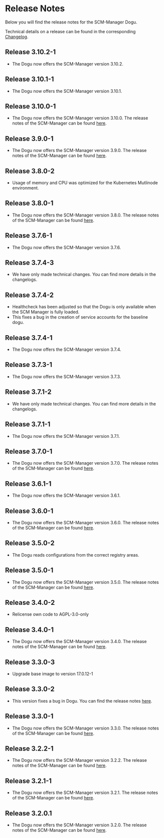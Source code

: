 # Release Notes

Below you will find the release notes for the SCM-Manager Dogu. 

Technical details on a release can be found in the corresponding [Changelog](https://scm-manager.org/download/archive).

## Release 3.10.2-1

* The Dogu now offers the SCM-Manager version 3.10.2.

## Release 3.10.1-1

* The Dogu now offers the SCM-Manager version 3.10.1.

## Release 3.10.0-1

* The Dogu now offers the SCM-Manager version 3.10.0. The release notes of the SCM-Manager can be found [here](https://scm-manager.org/blog/posts/2025-08-20-scm-manager-3-10-0/).

## Release 3.9.0-1

* The Dogu now offers the SCM-Manager version 3.9.0. The release notes of the SCM-Manager can be found [here](https://scm-manager.org/blog/posts/2025-08-05-scm-manager-3-9-0/).

## Release 3.8.0-2

* Usage of memory and CPU was optimized for the Kubernetes Mutlinode environment.

## Release 3.8.0-1

* The Dogu now offers the SCM-Manager version 3.8.0. The release notes of the SCM-Manager can be found [here](https://scm-manager.org/blog/posts/2025-04-17-scm-manager-3-8-0/).

## Release 3.7.6-1

* The Dogu now offers the SCM-Manager version 3.7.6.

## Release 3.7.4-3

* We have only made technical changes. You can find more details in the changelogs.

## Release 3.7.4-2
* Healthcheck has been adjusted so that the Dogu is only available when the SCM Manager is fully loaded.
* This fixes a bug in the creation of service accounts for the baseline dogu.

## Release 3.7.4-1

* The Dogu now offers the SCM-Manager version 3.7.4.

## Release 3.7.3-1

* The Dogu now offers the SCM-Manager version 3.7.3.

## Release 3.7.1-2

* We have only made technical changes. You can find more details in the changelogs.

## Release 3.7.1-1

* The Dogu now offers the SCM-Manager version 3.7.1.

## Release 3.7.0-1

* The Dogu now offers the SCM-Manager version 3.7.0. The release notes of the SCM-Manager can be found [here](https://scm-manager.org/blog/posts/2025-01-24-scm-manager-3-7-0/).

## Release 3.6.1-1

* The Dogu now offers the SCM-Manager version 3.6.1.

## Release 3.6.0-1

* The Dogu now offers the SCM-Manager version 3.6.0. The release notes of the SCM-Manager can be found [here](https://scm-manager.org/blog/posts/2024-12-06-scm-manager-3-6-0/).
 
## Release 3.5.0-2

* The Dogu reads configurations from the correct registry areas.

## Release 3.5.0-1

* The Dogu now offers the SCM-Manager version 3.5.0. The release notes of the SCM-Manager can be found [here](https://scm-manager.org/blog/posts/2024-10-10-scm-manager-3-5-0/).
 
## Release 3.4.0-2

- Relicense own code to AGPL-3.0-only

## Release 3.4.0-1

* The Dogu now offers the SCM-Manager version 3.4.0. The release notes of the SCM-Manager can be found [here](https://scm-manager.org/blog/posts/2024-08-21-scm-manager-3-4-0/).

## Release 3.3.0-3

* Upgrade base image to version 17.0.12-1

## Release 3.3.0-2

* This version fixes a bug in Dogu. You can find the release notes [here](https://github.com/cloudogu/scm/releases/tag/3.3.0-2).

## Release 3.3.0-1

* The Dogu now offers the SCM-Manager version 3.3.0. The release notes of the SCM-Manager can be found [here](https://scm-manager.org/blog/posts/2024-07-08-scm-manager-3-3-0/).

## Release 3.2.2-1

* The Dogu now offers the SCM-Manager version 3.2.2. The release notes of the SCM-Manager can be found [here](https://scm-manager.org/download/3.2.2/#changelog).

## Release 3.2.1-1

* The Dogu now offers the SCM-Manager version 3.2.1. The release notes of the SCM-Manager can be found [here](https://scm-manager.org/download/3.2.1/#changelog).

## Release 3.2.0.1

* The Dogu now offers the SCM-Manager version 3.2.0. The release notes of the SCM-Manager can be found [here](https://scm-manager.org/blog/posts/2024-05-23-scm-manager-3-2-0/).
